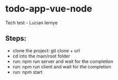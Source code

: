 # todo-app-vue-node

Tech test - Lucian Iernye

## Steps:

- clone the project: git clone + url
- cd into the main/root folder
- run: npm run server and wait for the completion
- run: npm run client and wait for the completion
- run: npm start
